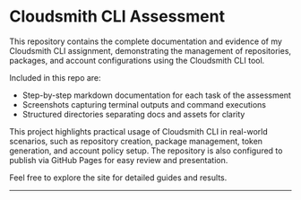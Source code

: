 # Cloudsmith CLI Assessment

This repository contains the complete documentation and evidence of my Cloudsmith CLI assignment, demonstrating the management of repositories, packages, and account configurations using the Cloudsmith CLI tool.

Included in this repo are:

- Step-by-step markdown documentation for each task of the assessment
- Screenshots capturing terminal outputs and command executions
- Structured directories separating docs and assets for clarity

This project highlights practical usage of Cloudsmith CLI in real-world scenarios, such as repository creation, package management, token generation, and account policy setup. The repository is also configured to publish via GitHub Pages for easy review and presentation.

Feel free to explore the site for detailed guides and results.

---

